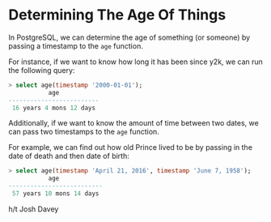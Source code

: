 # Determining The Age Of Things

In PostgreSQL, we can determine the age of something (or someone) by passing a timestamp to the `age` function.

For instance, if we want to know how long it has been since y2k, we can run the following query:

```sql
> select age(timestamp '2000-01-01');
           age
-------------------------
 16 years 4 mons 12 days
```

Additionally, if we want to know the amount of time between two dates, we can pass two timestamps to the `age` function.

For example, we can find out how old Prince lived to be by passing in the date of death and then date of birth:

```sql
> select age(timestamp 'April 21, 2016', timestamp 'June 7, 1958');
           age
--------------------------
 57 years 10 mons 14 days
```

h/t Josh Davey
